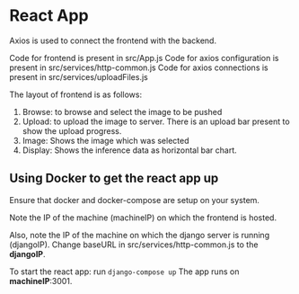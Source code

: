 # React App
Axios is used to connect the frontend with the backend.

Code for frontend is present in src/App.js
Code for axios configuration is present in src/services/http-common.js
Code for axios connections is present in src/services/uploadFiles.js

The layout of frontend is as follows:
1. Browse: to browse and select the image to be pushed
2. Upload: to upload the image to server. There is an upload bar present to show the upload progress.
3. Image: Shows the image which was selected
4. Display: Shows the inference data as horizontal bar chart.

Using Docker to get the react app up
----------------------------------------
Ensure that docker and docker-compose are setup on your system. 

Note the IP of the machine (machineIP) on which the frontend is hosted. 

Also, note the IP of the machine on which the django server is running (djangoIP). 
Change baseURL in src/services/http-common.js to the **djangoIP**.

To start the react app: run `django-compose up`
The app runs on **machineIP**:3001.
